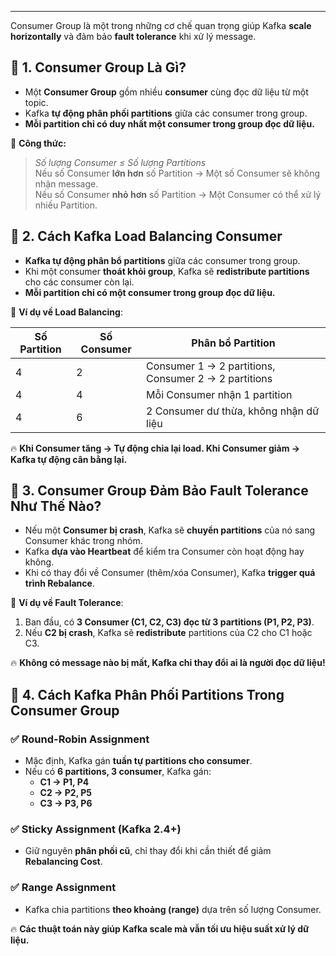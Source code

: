 
---
Consumer Group là một trong những cơ chế quan trọng giúp Kafka **scale horizontally** và đảm bảo **fault tolerance** khi xử lý message.

## 🔹 **1. Consumer Group Là Gì?**

- Một **Consumer Group** gồm nhiều **consumer** cùng đọc dữ liệu từ một topic.
- Kafka **tự động phân phối partitions** giữa các consumer trong group.
- **Mỗi partition chỉ có duy nhất một consumer trong group đọc dữ liệu.**

📌 **Công thức:**

> _Số lượng Consumer ≤ Số lượng Partitions_  
> Nếu số Consumer **lớn hơn** số Partition → Một số Consumer sẽ không nhận message.  
> Nếu số Consumer **nhỏ hơn** số Partition → Một Consumer có thể xử lý nhiều Partition.

## 🔹 **2. Cách Kafka Load Balancing Consumer**

- **Kafka tự động phân bổ partitions** giữa các consumer trong group.
- Khi một consumer **thoát khỏi group**, Kafka sẽ **redistribute partitions** cho các consumer còn lại.
- **Mỗi partition chỉ có một consumer trong group đọc dữ liệu.**

📌 **Ví dụ về Load Balancing**:

| **Số Partition** | **Số Consumer** | **Phân bổ Partition**                                |
| ---------------- | --------------- | ---------------------------------------------------- |
| 4                | 2               | Consumer 1 → 2 partitions, Consumer 2 → 2 partitions |
| 4                | 4               | Mỗi Consumer nhận 1 partition                        |
| 4                | 6               | 2 Consumer dư thừa, không nhận dữ liệu               |

🔥 **Khi Consumer tăng → Tự động chia lại load. Khi Consumer giảm → Kafka tự động cân bằng lại.**
## 🔹 **3. Consumer Group Đảm Bảo Fault Tolerance Như Thế Nào?**

- Nếu một **Consumer bị crash**, Kafka sẽ **chuyển partitions** của nó sang Consumer khác trong nhóm.
- Kafka **dựa vào Heartbeat** để kiểm tra Consumer còn hoạt động hay không.
- Khi có thay đổi về Consumer (thêm/xóa Consumer), Kafka **trigger quá trình Rebalance**.

📌 **Ví dụ về Fault Tolerance**:

1. Ban đầu, có **3 Consumer (C1, C2, C3) đọc từ 3 partitions (P1, P2, P3)**.
2. Nếu **C2 bị crash**, Kafka sẽ **redistribute** partitions của C2 cho C1 hoặc C3.

🔥 **Không có message nào bị mất, Kafka chỉ thay đổi ai là người đọc dữ liệu!**

## 🔹 **4. Cách Kafka Phân Phối Partitions Trong Consumer Group**

### ✅ **Round-Robin Assignment**

- Mặc định, Kafka gán **tuần tự partitions cho consumer**.
- Nếu có **6 partitions, 3 consumer**, Kafka gán:
    - **C1 → P1, P4**
    - **C2 → P2, P5**
    - **C3 → P3, P6**

### ✅ **Sticky Assignment (Kafka 2.4+)**

- Giữ nguyên **phân phối cũ**, chỉ thay đổi khi cần thiết để giảm **Rebalancing Cost**.

### ✅ **Range Assignment**

- Kafka chia partitions **theo khoảng (range)** dựa trên số lượng Consumer.

🔥 **Các thuật toán này giúp Kafka scale mà vẫn tối ưu hiệu suất xử lý dữ liệu.**


